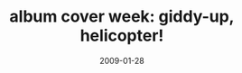 ---
layout: base.njk
title : 'album cover week: giddy-up, helicopter!' 
view_title : 'None' 
year : '2009' 
date : '2009-01-28' 
img_file : '/drawing/giddyuphelicopter.png' 
html_file : 'giddyuphelicopter' 
next_html : 'gentleben.html' 
year_order : '28' 
permalink : "title/{{html_file}}.html"
---